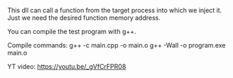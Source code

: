 This dll can call a function from the target process into which we inject it. 
Just we need the desired function memory address. 

You can compile the test program with g++. 

Compile commands: 
g++ -c main.cpp -o main.o 
g++ -Wall -o program.exe main.o

YT video: https://youtu.be/_gVfCrFPR08

